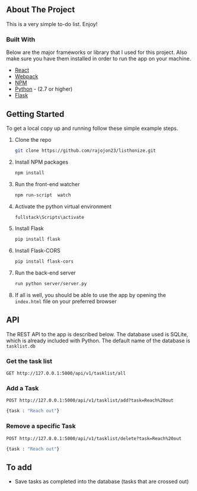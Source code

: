 ## About The Project
This is a very simple to-do list. Enjoy!

### Built With
Below are the major frameworks or library that I used for this project. Also make sure you have them installed in order to run the app on your machine.

* [React](https://reactjs.org/)
* [Webpack](https://webpack.js.org/)
* [NPM](https://www.npmjs.com/get-npm)
* [Python](https://www.python.org/downloads/) - (2.7 or higher)
* [Flask](https://flask.palletsprojects.com/en/1.1.x/installation/#)

## Getting Started
To get a local copy up and running follow these simple example steps.
1. Clone the repo
   ```sh
   git clone https://github.com/rajojon23/listhonize.git
   ```
2. Install NPM packages
   ```sh
   npm install
   ``` 
3. Run the front-end watcher
   ```sh
   npm run-script  watch
   ``` 
4. Activate the python virtual environment
   ```sh
   fullstack\Scripts\activate
   ``` 

5. Install Flask
   ```sh
   pip install flask
   ``` 

6. Install Flask-CORS
   ```sh
   pip install flask-cors
   ``` 

7. Run the back-end server
   ```sh
   run python server/server.py
   ``` 


8. If all is well, you should be able to use the app by opening the  `index.html` file on your preferred browser


## API
The REST API to the app is described below. The database used is SQLite, which is already included with Python. The default name of the database is `tasklist.db`  

### Get the task list
`GET http://127.0.0.1:5000/api/v1/tasklist/all`

### Add a Task
`POST http://127.0.0.1:5000/api/v1/tasklist/add?task=Reach%20out` 
   ```sh
   {task : "Reach out"}
   ``` 

### Remove a specific Task
`POST http://127.0.0.1:5000/api/v1/tasklist/delete?task=Reach%20out` 

   ```sh
   {task : "Reach out"}
   ``` 

## To add
* Save tasks as completed into the database (tasks that are crossed out)


